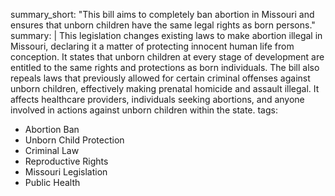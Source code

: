 summary_short: "This bill aims to completely ban abortion in Missouri and ensures that unborn children have the same legal rights as born persons."
summary: |
  This legislation changes existing laws to make abortion illegal in Missouri, declaring it a matter of protecting innocent human life from conception. It states that unborn children at every stage of development are entitled to the same rights and protections as born individuals. The bill also repeals laws that previously allowed for certain criminal offenses against unborn children, effectively making prenatal homicide and assault illegal. It affects healthcare providers, individuals seeking abortions, and anyone involved in actions against unborn children within the state.
tags:
  - Abortion Ban
  - Unborn Child Protection
  - Criminal Law
  - Reproductive Rights
  - Missouri Legislation
  - Public Health
